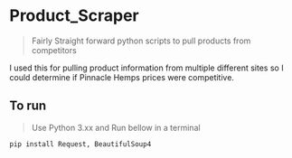 # Product_Scraper
> Fairly Straight forward python scripts to pull products from competitors

I used this for pulling product information from multiple different sites so I could determine if Pinnacle Hemps prices were competitive.

## To run
> Use Python 3.xx and Run bellow in a terminal

`pip install Request, BeautifulSoup4`